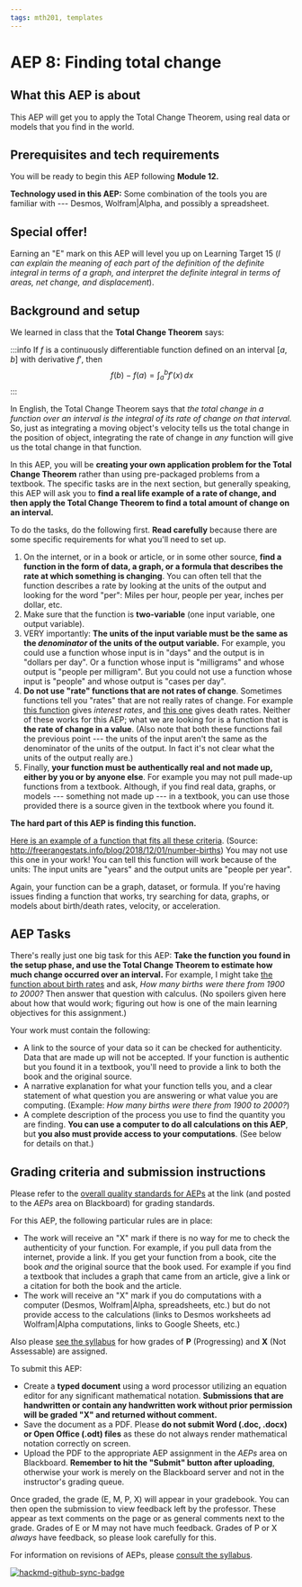 ```yaml
---
tags: mth201, templates
---
```


# AEP 8: Finding total change 




## What this AEP is about 

This AEP will get you to apply the Total Change Theorem, using real data or models that you find in the world. 

## Prerequisites and tech requirements 

You will be ready to begin this AEP following **Module 12.** 

**Technology used in this AEP:** Some combination of the tools you are familiar with --- Desmos, Wolfram|Alpha, and possibly a spreadsheet. 

## Special offer!

Earning an "E" mark on this AEP will level you up on Learning Target 15 (*I can explain the meaning of each part of the definition of the definite integral in terms of a graph, and interpret the definite integral in terms of areas, net change, and displacement*).

## Background and setup 

We learned in class that the **Total Change Theorem** says: 

:::info
If $f$ is a continuously differentiable function defined on an interval $[a,b]$ with derivative $f'$, then 
$$f(b) - f(a) = \int_a^b f'(x) \, dx$$
:::

In English, the Total Change Theorem says that *the total change in a function over an interval is the integral of its rate of change on that interval.* So, just as integrating a moving object's velocity tells us the total change in the position of object, integrating the rate of change in *any* function will give us the total change in that function. 

In this AEP, you will be **creating your own application problem for the Total Change Theorem** rather than using pre-packaged problems from a textbook. The specific tasks are in the next section, but generally speaking, this AEP will ask you to **find a real life example of a rate of change, and then apply the Total Change Theorem to find a total amount of change on an interval.** 


To do the tasks, do the following first. **Read carefully** because there are some specific requirements for what you'll need to set up. 

1. On the internet, or in a book or article, or in some other source, **find a function in the form of data, a graph, or a formula that describes the rate at which something is changing**. You can often tell that the function describes a rate by looking at the units of the output and looking for the word "per": Miles per hour, people per year, inches per dollar, etc. 
2. Make sure that the function is **two-variable** (one input variable, one output variable).
3. VERY importantly: **The units of the input variable must be the same as the *denominator* of the units of the output variable.** For example, you could use a function whose input is in "days" and the output is in "dollars per day". Or a function whose input is "milligrams" and whose output is "people per milligram". But you could not use a function whose input is "people" and whose output is "cases per day". 
4. **Do not use "rate" functions that are not rates of change**. Sometimes functions tell you "rates" that are not really rates of change. For example [this function](https://www.researchgate.net/figure/Nominal-interest-rates_fig4_334012195) gives *interest rates*, and [this one](https://www.heritage.org/data-visualizations/public-health/covid-19-death-rates-by-state/) gives death rates. Neither of these works for this AEP; what we are looking for is a function that is **the rate of change in a value**. (Also note that both these functions fail the previous point --- the units of the input aren't the same as the denominator of the units of the output. In fact it's not clear what the units of the output really are.)
5. Finally, **your function must be authentically real and not made up, either by you or by anyone else**. For example you may not pull made-up functions from a textbook. Although, if you find real data, graphs, or models --- something not made up --- in a textbook, you can use those provided there is a source given in the textbook where you found it. 


**The hard part of this AEP is finding this function.** 

[Here is an example of a function that fits all these criteria](https://i.imgur.com/cVjwsbt.jpg). (Source: http://freerangestats.info/blog/2018/12/01/number-births) You may not use this one in your work! You can tell this function will work because of the units: The input units are "years" and the output units are "people per year". 

Again, your function can be a graph, dataset, or formula. If you're having issues finding a function that works, try searching for data, graphs, or models about birth/death rates, velocity, or acceleration. 

## AEP Tasks 

There's really just one big task for this AEP: **Take the function you found in the setup phase, and use the Total Change Theorem to estimate how much change occurred over an interval.** For example, I might take [the function about birth rates](https://i.imgur.com/cVjwsbt.jpg) and ask, *How many births were there from 1900 to 2000?* Then answer that question with calculus. (No spoilers given here about how that would work; figuring out how is one of the main learning objectives for this assignment.)

Your work must contain the following: 

- A link to the source of your data so it can be checked for authenticity. Data that are made up will not be accepted. If your function is authentic but you found it in a textbook, you'll need to provide a link to both the book and the original source. 
- A narrative explanation for what your function tells you, and a clear statement of what question you are answering or what value you are computing. (Example: *How many births were there from 1900 to 2000?*)
- A complete description of the process you use to find the quantity you are finding. **You can use a computer to do all calculations on this AEP**, but **you also must provide access to your computations**. (See below for details on that.)



## Grading criteria and submission instructions

Please refer to the [overall quality standards for AEPs](https://hackmd.io/@rtalbert235/HkSbMs2Av) at the link (and posted to the *AEPs* area on Blackboard) for grading standards. 

For this AEP, the following particular rules are in place: 

- The work will receive an "X" mark if there is no way for me to check the authenticity of your function. For example, if you pull data from the internet, provide a link. If you get your function from a book, cite the book *and* the original source that the book used. For example if you find a textbook that includes a graph that came from an article, give a link or a citation for both the book and the article. 
- The work will receive an "X" mark if you do computations with a computer (Desmos, Wolfram|Alpha, spreadsheets, etc.) but do not provide access to the calculations (links to Desmos worksheets ad Wolfram|Alpha computations, links to Google Sheets, etc.)

Also please [see the syllabus](https://hackmd.io/@rtalbert235/SJ5fDZIAv#How-are-individual-assignments-graded) for how grades of **P** (Progressing) and **X** (Not Assessable) are assigned. 


To submit this AEP: 

- Create a **typed document** using a word processor utilizing an equation editor for any significant mathematical notation. **Submissions that are handwritten or contain any handwritten work without prior permission will be graded "X" and returned without comment.** 
- Save the document as a PDF. Please **do not submit Word (.doc, .docx) or Open Office (.odt) files** as these do not always render mathematical notation correctly on screen. 
- Upload the PDF to the appropriate AEP assignment in the *AEPs* area on Blackboard. **Remember to hit the "Submit" button after uploading**, otherwise your work is merely on the Blackboard server and not in the instructor's grading queue. 

Once graded, the grade (E, M, P, X) will appear in your gradebook. You can then open the submission to view feedback left by the professor. These appear as text comments on the page or as general comments next to the grade. Grades of E or M may not have much feedback. Grades of P or X *always* have feedback, so please look carefully for this. 

For information on revisions of AEPs, please [consult the syllabus](https://hackmd.io/@rtalbert235/SJ5fDZIAv#How-do-I-revise-and-resubmit-my-work).


[![hackmd-github-sync-badge](https://hackmd.io/0hGsJdDIQ32XTMVuy2I1tw/badge)](https://hackmd.io/0hGsJdDIQ32XTMVuy2I1tw)